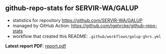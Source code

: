 ## github-repo-stats for SERVIR-WA/GALUP

- statistics for repository https://github.com/SERVIR-WA/GALUP
- managed by GitHub Action: https://github.com/jgehrcke/github-repo-stats
- workflow that created this README: `.github/workflows/galup-ghrs.yml`

**Latest report PDF**: [report.pdf](https://github.com/SERVIR-WA/GALUP/raw/galup_ghrs/SERVIR-WA/GALUP/latest-report/report.pdf)

